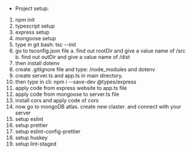 * Project setup:

1. npm init
2. typescript setup
3. express setup
4. mongoose setup
5. type in git bash: tsc --init
6. go to tsconfig.json file
    a. find out rootDir and give a value name of /src 
    b. find out outDir and give a value name of /dist
7. then install dotenv
8. create .gitIgnore file and type: /node_modules and dotenv 
9. create server.ts and app.ts in main directory.
10. then type in cli: npm i --save-dev @types/express
11. apply  code from express website to app.ts file
12. apply code from mongoose to server.ts file
13. install cors and apply code of cors
14. now go to mongoDB atlas. create new claster. and connect with your server
15. setup eslint
16. setup prettier
17. setup eslint-config-prettier
18. setup huskey
19. setup lint-staged

